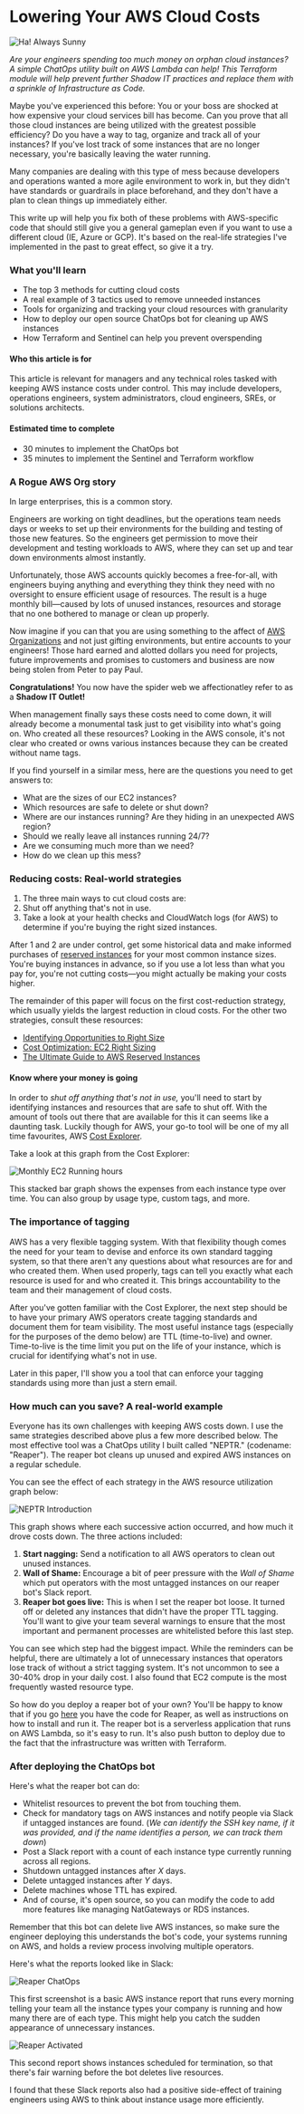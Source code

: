 # Lowering Your AWS Cloud Costs

![Ha! Always Sunny](../assets/ha.gif)

_Are your engineers spending too much money on orphan cloud instances? A simple ChatOps utility built on AWS Lambda can help! This Terraform module will help prevent further Shadow IT practices and replace them with a sprinkle of Infrastructure as Code._

Maybe you've experienced this before: You or your boss are shocked at how expensive your cloud services bill has become. Can you prove that all those cloud instances are being utilized with the greatest possible efficiency? Do you have a way to tag, organize and track all of your instances? If you've lost track of some instances that are no longer necessary, you're basically leaving the water running.

Many companies are dealing with this type of mess because developers and operations wanted a more agile environment to work in, but they didn't have standards or guardrails in place beforehand, and they don't have a plan to clean things up immediately either.

This write up will help you fix both of these problems with AWS-specific code that should still give you a general gameplan even if you want to use a different cloud (IE, Azure or GCP). It's based on the real-life strategies I've implemented in the past to great effect, so give it a try.


### What you'll learn

  - The top 3 methods for cutting cloud costs
  - A real example of 3 tactics used to remove unneeded instances
  - Tools for organizing and tracking your cloud resources with granularity
  - How to deploy our open source ChatOps bot for cleaning up AWS instances
  - How Terraform and Sentinel can help you prevent overspending

#### Who this article is for

This article is relevant for managers and any technical roles tasked with keeping AWS instance costs under control. This may include developers, operations engineers, system administrators, cloud engineers, SREs, or solutions architects.

#### Estimated time to complete

  - 30 minutes to implement the ChatOps bot
  - 35 minutes to implement the Sentinel and Terraform workflow


### A Rogue AWS Org story

In large enterprises, this is a common story.

Engineers are working on tight deadlines, but the operations team needs days or weeks to set up their environments for the building and testing of those new features. So the engineers get permission to move their development and testing workloads to AWS, where they can set up and tear down environments almost instantly.

Unfortunately, those AWS accounts quickly becomes a free-for-all, with engineers buying anything and everything they think they need with no oversight to ensure efficient usage of resources. The result is a huge monthly bill—caused by lots of unused instances, resources and storage that no one bothered to manage or clean up properly.

Now imagine if you can that you are using something to the affect of [AWS Organizations](https://aws.amazon.com/organizations/) and not just gifting environments, but entire accounts to your engineers! Those hard earned and alotted dollars you need for projects, future improvements and promises to customers and business are now being stolen from Peter to pay Paul.

**Congratulations!** You now have the spider web we affectionatley refer to as a **Shadow IT Outlet!**

When management finally says these costs need to come down, it will already become a monumental task just to get visibility into what's going on. Who created all these resources? Looking in the AWS console, it's not clear who created or owns various instances because they can be created without name tags.

If you find yourself in a similar mess, here are the questions you need to get answers to:

  - What are the sizes of our EC2 instances?
  - Which resources are safe to delete or shut down?
  - Where are our instances running? Are they hiding in an unexpected AWS region?
  - Should we really leave all instances running 24/7?
  - Are we consuming much more than we need?
  - How do we clean up this mess?


### Reducing costs: Real-world strategies

  1. The three main ways to cut cloud costs are:
  2. Shut off anything that's not in use.
  3. Take a look at your health checks and CloudWatch logs (for AWS) to determine if you're buying the right sized instances.

After 1 and 2 are under control, get some historical data and make informed purchases of [reserved instances](https://aws.amazon.com/ec2/pricing/reserved-instances/) for your most common instance sizes. You're buying instances in advance, so if you use a lot less than what you pay for, you're not cutting costs—you might actually be making your costs higher.

The remainder of this paper will focus on the first cost-reduction strategy, which usually yields the largest reduction in cloud costs. For the other two strategies, consult these resources:

  - [Identifying Opportunities to Right Size](https://docs.aws.amazon.com/aws-technical-content/latest/cost-optimization-right-sizing/identifying-opportunities-to-right-size.html)
  - [Cost Optimization: EC2 Right Sizing](https://aws.amazon.com/answers/account-management/cost-optimization-ec2-right-sizing/)
  - [The Ultimate Guide to AWS Reserved Instances](https://www.cloudhealthtech.com/blog/ultimate-guide-aws-reserved-instances-part-1-planning-and-analysis)

#### Know where your money is going

In order to _shut off anything that's not in use,_ you'll need to start by identifying instances and resources that are safe to shut off. With the amount of tools out there that are available for this it can seems like a daunting task. Luckily though for AWS, your go-to tool will be one of my all time favourites, AWS [Cost Explorer](https://docs.aws.amazon.com/awsaccountbilling/latest/aboutv2/cost-explorer-what-is.html).

Take a look at this graph from the Cost Explorer:

![Monthly EC2 Running hours](../assets/cost_explorer.png)

This stacked bar graph shows the expenses from each instance type over time. You can also group by usage type, custom tags, and more.

### The importance of tagging

AWS has a very flexible tagging system. With that flexibility though comes the need for your team to devise and enforce its own standard tagging system, so that there aren't any questions about what resources are for and who created them. When used properly, tags can tell you exactly what each resource is used for and who created it. This brings accountability to the team and their management of cloud costs.

After you've gotten familiar with the Cost Explorer, the next step should be to have your primary AWS operators create tagging standards and document them for team visibility. The most useful instance tags (especially for the purposes of the demo below) are TTL (time-to-live) and owner. Time-to-live is the time limit you put on the life of your instance, which is crucial for identifying what's not in use.

Later in this paper, I'll show you a tool that can enforce your tagging standards using more than just a stern email.


### How much can you save? A real-world example

Everyone has its own challenges with keeping AWS costs down. I use the same strategies described above plus a few more described below. The most effective tool was a ChatOps utility I built called "NEPTR." (codename: "Reaper"). The reaper bot cleans up unused and expired AWS instances on a regular schedule.

You can see the effect of each strategy in the AWS resource utilization graph below:

![NEPTR Introduction](../assets/wall_of_shame.png)

This graph shows where each successive action occurred, and how much it drove costs down. The three actions included:

  1. **Start nagging:** Send a notification to all AWS operators to clean out unused instances.
  2. **Wall of Shame:** Encourage a bit of peer pressure with the _Wall of Shame_ which put operators with the most untagged instances on our reaper bot's Slack report.
  3. **Reaper bot goes live:** This is when I set the reaper bot loose. It turned off or deleted any instances that didn't have the proper TTL tagging. You'll want to give your team several warnings to ensure that the most important and permanent processes are whitelisted before this last step.

  You can see which step had the biggest impact. While the reminders can be helpful, there are ultimately a lot of unnecessary instances that operators lose track of without a strict tagging system. It's not uncommon to see a 30-40% drop in your daily cost. I also found that EC2 compute is the most frequently wasted resource type.

So how do you deploy a reaper bot of your own? You'll be happy to know that if you go [here](https://github.com/ehime/terraform-neptr) you have the code for Reaper, as well as instructions on how to install and run it. The reaper bot is a serverless application that runs on AWS Lambda, so it's easy to run. It's also push button to deploy due to the fact that the infrastructure was written with Terraform.


### After deploying the ChatOps bot

Here's what the reaper bot can do:

  - Whitelist resources to prevent the bot from touching them.
  - Check for mandatory tags on AWS instances and notify people via Slack if untagged instances are found. (_We can identify the SSH key name, if it was provided, and if the name identifies a person, we can track them down_)
  - Post a Slack report with a count of each instance type currently running across all regions.
  - Shutdown untagged instances after _X_ days.
  - Delete untagged instances after _Y_ days.
  - Delete machines whose TTL has expired.
  - And of course, it's open source, so you can modify the code to add more features like managing NatGateways or RDS instances.

Remember that this bot can delete live AWS instances, so make sure the engineer deploying this understands the bot's code, your systems running on AWS, and holds a review process involving multiple operators.

Here's what the reports looked like in Slack:

![Reaper ChatOps](../assets/guten_morgen.png)

This first screenshot is a basic AWS instance report that runs every morning telling your team all the instance types your company is running and how many there are of each type. This might help you catch the sudden appearance of unnecessary instances.

![Reaper Activated](../assets/reaper_active.png)

This second report shows instances scheduled for termination, so that there's fair warning before the bot deletes live resources.

I found that these Slack reports also had a positive side-effect of training engineers using AWS to think about instance usage more efficiently.
